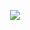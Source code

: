 <p align="center">
  <img src="https://api.boot.dev/v1/users/public/a5b4cb98-00ac-41f9-8c61-5ea0933ed933/thumbnail" >
</p>

